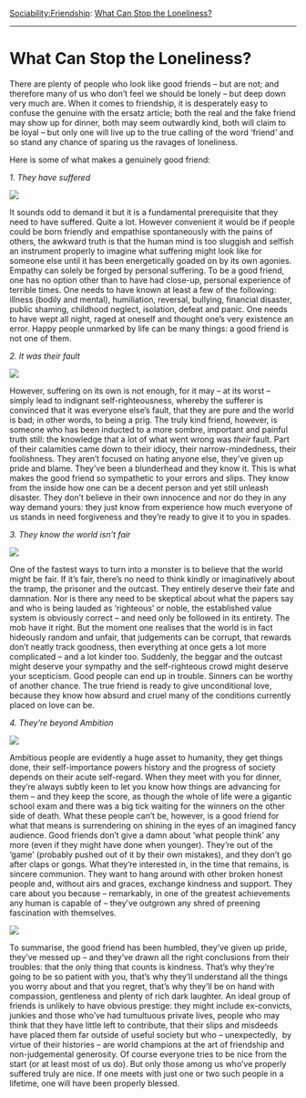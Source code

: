 [Sociability:](https://www.theschooloflife.com/thebookoflife/category/sociability/)[Friendship](https://www.theschooloflife.com/thebookoflife/category/sociability/friendship/): [What Can Stop the Loneliness?](https://www.theschooloflife.com/thebookoflife/what-can-stop-the-loneliness/)

* * *

# What Can Stop the Loneliness?

There are plenty of people who look like good friends – but are not; and therefore many of us who don’t feel we should be lonely – but deep down very much are. When it comes to friendship, it is desperately easy to confuse the genuine with the ersatz article; both the real and the fake friend may show up for dinner, both may seem outwardly kind, both will claim to be loyal – but only one will live up to the true calling of the word ‘friend’ and so stand any chance of sparing us the ravages of loneliness.

Here is some of what makes a genuinely good friend:

_1. They have suffered_

![](https://www.theschooloflife.com/thebookoflife/wp-content/uploads/2019/03/Good-Friend-3-1024x776.jpg)

It sounds odd to demand it but it is a fundamental prerequisite that they need to have suffered. Quite a lot. However convenient it would be if people could be born friendly and empathise spontaneously with the pains of others, the awkward truth is that the human mind is too sluggish and selfish an instrument properly to imagine what suffering might look like for someone else until it has been energetically goaded on by its own agonies. Empathy can solely be forged by personal suffering. To be a good friend, one has no option other than to have had close-up, personal experience of terrible times. One needs to have known at least a few of the following: illness (bodily and mental), humiliation, reversal, bullying, financial disaster, public shaming, childhood neglect, isolation, defeat and panic. One needs to have wept all night, raged at oneself and thought one’s very existence an error. Happy people unmarked by life can be many things: a good friend is not one of them.

_2. It was their fault_

![](https://www.theschooloflife.com/thebookoflife/wp-content/uploads/2019/03/Good-Friend-4.jpg)

However, suffering on its own is not enough, for it may – at its worst – simply lead to indignant self-righteousness, whereby the sufferer is convinced that it was everyone else’s fault, that they are pure and the world is bad; in other words, to being a prig. The truly kind friend, however, is someone who has been inducted to a more sombre, important and painful truth still: the knowledge that a lot of what went wrong was _their_ fault. Part of their calamities came down to their idiocy, their narrow-mindedness, their foolishness. They aren’t focused on hating anyone else, they’ve given up pride and blame. They’ve been a blunderhead and they know it. This is what makes the good friend so sympathetic to your errors and slips. They know from the inside how one can be a decent person and yet still unleash disaster. They don’t believe in their own innocence and nor do they in any way demand yours: they just know from experience how much everyone of us stands in need forgiveness and they’re ready to give it to you in spades.

_3. They know the world isn’t fair_

![](https://www.theschooloflife.com/thebookoflife/wp-content/uploads/2019/03/Good-Friend-2-1024x763.jpg)

One of the fastest ways to turn into a monster is to believe that the world might be fair. If it’s fair, there’s no need to think kindly or imaginatively about the tramp, the prisoner and the outcast. They entirely deserve their fate and damnation. Nor is there any need to be skeptical about what the papers say and who is being lauded as ‘righteous’ or noble, the established value system is obviously correct – and need only be followed in its entirety. The mob have it right. But the moment one realises that the world is in fact hideously random and unfair, that judgements can be corrupt, that rewards don’t neatly track goodness, then everything at once gets a lot more complicated – and a lot kinder too. Suddenly, the beggar and the outcast might deserve your sympathy and the self-righteous crowd might deserve your scepticism. Good people can end up in trouble. Sinners can be worthy of another chance. The true friend is ready to give unconditional love, because they know how absurd and cruel many of the conditions currently placed on love can be.

_4. They’re beyond Ambition_

![](https://www.theschooloflife.com/thebookoflife/wp-content/uploads/2019/03/Good-Friend-5-1-1024x824.jpg)

Ambitious people are evidently a huge asset to humanity, they get things done, their self-importance powers history and the progress of society depends on their acute self-regard. When they meet with you for dinner, they’re always subtly keen to let you know how things are advancing for them – and they keep the score, as though the whole of life were a gigantic school exam and there was a big tick waiting for the winners on the other side of death. What these people can’t be, however, is a good friend for what that means is surrendering on shining in the eyes of an imagined fancy audience. Good friends don’t give a damn about ‘what people think’ any more (even if they might have done when younger). They’re out of the ‘game’ (probably pushed out of it by their own mistakes), and they don’t go after claps or gongs. What they’re interested in, in the time that remains, is sincere communion. They want to hang around with other broken honest people and, without airs and graces, exchange kindness and support. They care about you because – remarkably, in one of the greatest achievements any human is capable of – they’ve outgrown any shred of preening fascination with themselves.

![](https://www.theschooloflife.com/thebookoflife/wp-content/uploads/2019/03/Good-Friend.jpg)

To summarise, the good friend has been humbled, they’ve given up pride, they’ve messed up – and they’ve drawn all the right conclusions from their troubles: that the only thing that counts is kindness. That’s why they’re going to be so patient with you, that’s why they’ll understand all the things you worry about and that you regret, that’s why they’ll be on hand with compassion, gentleness and plenty of rich dark laughter. An ideal group of friends is unlikely to have obvious prestige: they might include ex-convicts, junkies and those who’ve had tumultuous private lives, people who may think that they have little left to contribute, that their slips and misdeeds have placed them far outside of useful society but who – unexpectedly, &nbsp;by virtue of their histories – are world champions at the art of friendship and non-judgemental generosity. Of course everyone tries to be nice from the start (or at least most of us do). But only those among us who’ve properly suffered truly are nice. If one meets with just one or two such people in a lifetime, one will have been properly blessed.
